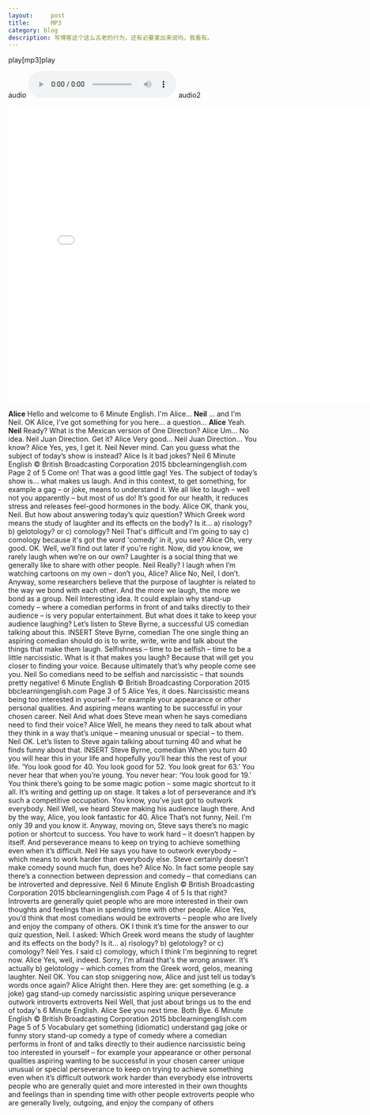 ```yaml
---
layout:     post
title:      MP3
category: blog
description: 写博客这个这么古老的行为，还有必要拿出来说吗，我看有。
---
```



play[mp3]play


audio
<audio controls="controls" src="../rich/151112_6min_english_comedy_download.mp3">
您的浏览器不支持 audio 标签。
</audio> audio2

<embed width="800" height="600" src="../rich/151112_6min_english_comedy.pdf"> </embed> 

**Alice** 
Hello and welcome to 6 Minute English. I'm Alice… 
**Neil** 
… and I'm Neil. OK Alice, I've got something for you here… a question… 
**Alice** 
Yeah. 
**Neil** 
Ready? What is the Mexican version of One Direction? 
Alice Um… No idea. Neil Juan Direction. Get it? Alice Very good… Neil Juan Direction... You know? Alice Yes, yes, I get it. Neil Never mind. Can you guess what the subject of today’s show is instead? Alice Is it bad jokes? Neil
6 Minute English © British Broadcasting Corporation 2015
bbclearningenglish.com Page 2 of 5
Come on! That was a good little gag! Yes. The subject of today’s show is… what makes us laugh. And in this context, to get something, for example a gag – or joke, means to understand it. We all like to laugh – well not you apparently – but most of us do! It’s good for our health, it reduces stress and releases feel-good hormones in the body. Alice OK, thank you, Neil. But how about answering today’s quiz question? Which Greek word means the study of laughter and its effects on the body? Is it… a) risology? b) gelotology? or c) comology? Neil That's difficult and I’m going to say c) comology because it's got the word 'comedy' in it, you see? Alice Oh, very good. OK. Well, we’ll find out later if you're right. Now, did you know, we rarely laugh when we’re on our own? Laughter is a social thing that we generally like to share with other people. Neil Really? I laugh when I’m watching cartoons on my own – don’t you, Alice? Alice No, Neil, I don’t. Anyway, some researchers believe that the purpose of laughter is related to the way we bond with each other. And the more we laugh, the more we bond as a group. Neil Interesting idea. It could explain why stand-up comedy – where a comedian performs in front of and talks directly to their audience – is very popular entertainment. But what does it take to keep your audience laughing? Let’s listen to Steve Byrne, a successful US comedian talking about this.
INSERT Steve Byrne, comedian The one single thing an aspiring comedian should do is to write, write, write and talk about the things that make them laugh. Selfishness – time to be selfish – time to be a little narcissistic. What is it that makes you laugh? Because that will get you closer to finding your voice. Because ultimately that’s why people come see you.
Neil
So comedians need to be selfish and narcissistic – that sounds pretty negative!
6 Minute English © British Broadcasting Corporation 2015
bbclearningenglish.com Page 3 of 5
Alice
Yes, it does. Narcissistic means being too interested in yourself – for example your appearance or other personal qualities. And aspiring means wanting to be successful in your chosen career.
Neil
And what does Steve mean when he says comedians need to find their voice?
Alice
Well, he means they need to talk about what they think in a way that’s unique – meaning unusual or special – to them.
Neil
OK. Let’s listen to Steve again talking about turning 40 and what he finds funny about that.
INSERT Steve Byrne, comedian
When you turn 40 you will hear this in your life and hopefully you’ll hear this the rest of your life. ‘You look good for 40. You look good for 52. You look great for 63.’ You never hear that when you’re young. You never hear: ‘You look good for 19.’
You think there’s going to be some magic potion – some magic shortcut to it all. It’s writing and getting up on stage. It takes a lot of perseverance and it’s such a competitive occupation. You know, you’ve just got to outwork everybody. Neil Well, we heard Steve making his audience laugh there. And by the way, Alice, you look fantastic for 40. Alice That’s not funny, Neil. I’m only 39 and you know it. Anyway, moving on, Steve says there’s no magic potion or shortcut to success. You have to work hard – it doesn’t happen by itself. And perseverance means to keep on trying to achieve something even when it’s difficult. Neil He says you have to outwork everybody – which means to work harder than everybody else. Steve certainly doesn’t make comedy sound much fun, does he? Alice No. In fact some people say there’s a connection between depression and comedy – that comedians can be introverted and depressive. Neil
6 Minute English © British Broadcasting Corporation 2015
bbclearningenglish.com Page 4 of 5
Is that right? Introverts are generally quiet people who are more interested in their own thoughts and feelings than in spending time with other people. Alice Yes, you’d think that most comedians would be extroverts – people who are lively and enjoy the company of others. OK I think it’s time for the answer to our quiz question, Neil. I asked: Which Greek word means the study of laughter and its effects on the body? Is it… a) risology? b) gelotology? or c) comology? Neil Yes. I said c) comology, which I think I'm beginning to regret now. Alice Yes, well, indeed. Sorry, I'm afraid that's the wrong answer. It’s actually b) gelotology – which comes from the Greek word, gelos, meaning laughter. Neil OK. You can stop sniggering now, Alice and just tell us today’s words once again? Alice Alright then. Here they are: get something (e.g. a joke) gag stand-up comedy narcissistic aspiring unique perseverance outwork introverts extroverts Neil Well, that just about brings us to the end of today's 6 Minute English. Alice See you next time. Both Bye.
6 Minute English © British Broadcasting Corporation 2015
bbclearningenglish.com Page 5 of 5
Vocabulary get something (idiomatic) understand gag joke or funny story stand-up comedy a type of comedy where a comedian performs in front of and talks directly to their audience narcissistic being too interested in yourself – for example your appearance or other personal qualities aspiring wanting to be successful in your chosen career unique unusual or special perseverance to keep on trying to achieve something even when it’s difficult outwork work harder than everybody else introverts people who are generally quiet and more interested in their own thoughts and feelings than in spending time with other people extroverts people who are generally lively, outgoing, and enjoy the company of others


